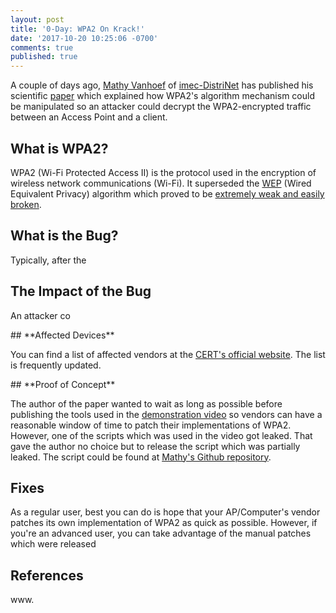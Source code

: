```yaml
---
layout: post
title: '0-Day: WPA2 On Krack!'
date: '2017-10-20 10:25:06 -0700'
comments: true
published: true
---
```

A couple of days ago, [Mathy Vanhoef](https://twitter.com/vanhoefm) of [imec-DistriNet](https://distrinet.cs.kuleuven.be/) has published his scientific [paper](https://papers.mathyvanhoef.com/ccs2017.pdf) which explained how WPA2's algorithm mechanism could be manipulated so an attacker could decrypt the WPA2-encrypted traffic between an Access Point and a client.<!--break-->
<p>

## **What is WPA2?**

WPA2 (Wi-Fi Protected Access II) is the protocol used in the encryption of wireless network communications (Wi-Fi). It superseded the [WEP](https://en.wikipedia.org/wiki/Wired_Equivalent_Privacy) (Wired Equivalent Privacy) algorithm which proved to be [extremely weak and easily broken](https://eprint.iacr.org/2007/120.pdf).
<p>

## **What is the Bug?**

Typically, after the

## **The Impact of the Bug**

An attacker co
<p>
## **Affected Devices**

You can find a list of affected vendors at the [CERT's official website](https://www.kb.cert.org/vuls/byvendor?searchview&Query=FIELD+Reference=228519&SearchOrder=4). The list is frequently updated.
<p>
## **Proof of Concept**

The author of the paper wanted to wait as long as possible before publishing the tools used in the [demonstration video](https://www.youtube.com/watch?v=Oh4WURZoR98) so vendors can have a reasonable window of time to patch their implementations of WPA2. However, one of the scripts which was used in the video got leaked. That gave the author no choice but to release the script which was partially leaked.
The script could be found at [Mathy's Github repository](https://github.com/vanhoefm/krackattacks-test-ap-ft).
<p>
  
## **Fixes**
As a regular user, best you can do is hope that your AP/Computer's vendor patches its own implementation of WPA2 as quick as possible. However, if you're an advanced user, you can take advantage of the manual patches which were released 
<p>
  
## **References**
www.

